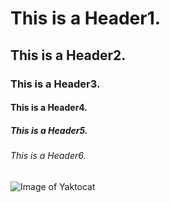 # This is a Header1.
## This is a Header2.
### This is a Header3.
#### This is a Header4.
##### This is a Header5.
###### This is a Header6.

![Image of Yaktocat](https://octodex.github.com/images/yaktocat.png)
